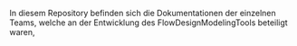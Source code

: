 In diesem Repository befinden sich die Dokumentationen der einzelnen Teams, welche an der Entwicklung des FlowDesignModelingTools beteiligt waren,
